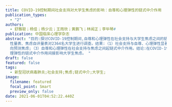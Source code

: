 ```yaml
---
title: COVID-19控制期间社会支持对大学生焦虑的影响：自尊和心理弹性的链式中介作用
publication_types:
  - "2"
authors:
  - 舒雅聪；杨佳；杨少云；王雨欣；黄鹏飞；林闻正；李毕琴#
publication: 中国临床心理学杂志
abstract: "目的:探讨COVID-19控制期间,自尊和心理弹性在社会支持与大学生焦虑之间的链式中介作用。方法:采用社会支持评定量表、自尊量表、心理弹\
  性量表、焦虑自评量表对2364名大学生进行调查。结果:（1）社会支持与自尊、心理弹性显著正相关,社会支持、自尊、心理弹性与焦虑显著负相关;（2）社会支持负\
  向预测焦虑;（3）自尊和心理弹性在社会支持与焦虑之间起链式中介作用。结论:在COVID-19控制期间,社会支持除了能直接影响大学生焦虑外,还能通过自尊和心\
  理弹性的链式中介作用间接影响大学生焦虑。 "
draft: false
featured: false
tags:
  - 新型冠状病毒肺炎;社会支持;焦虑;链式中介;大学生;
image:
  filename: featured
  focal_point: Smart
  preview_only: false
date: 2021-06-01T04:52:22.440Z
---
```

